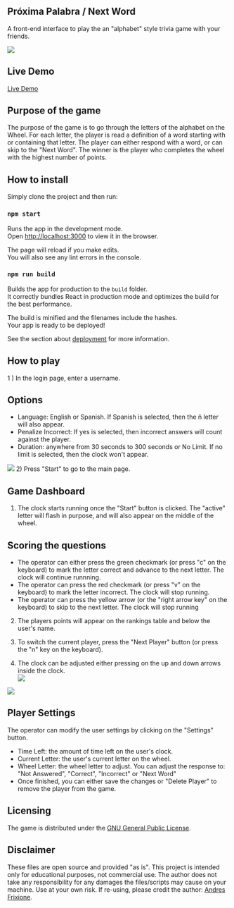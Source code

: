## Próxima Palabra / Next Word

A front-end interface to play the an "alphabet" style trivia game with your friends.

<img src="https://www.andresfrixione.com/nextword/demo.jpg" />

## Live Demo

<a href="https://www.andresfrixione.com/nextword">Live Demo</a>

## Purpose of the game

The purpose of the game is to go through the letters of the alphabet on the Wheel. For each letter, the player is read a definition of a word starting with or containing that letter. The player can either respond with a word, or can skip to the "Next Word". The winner is the player who completes the wheel with the highest number of points.

## How to install

Simply clone the project and then run:

### `npm start`

Runs the app in the development mode.<br />
Open [http://localhost:3000](http://localhost:3000) to view it in the browser.

The page will reload if you make edits.<br />
You will also see any lint errors in the console.

### `npm run build`

Builds the app for production to the `build` folder.<br />
It correctly bundles React in production mode and optimizes the build for the best performance.

The build is minified and the filenames include the hashes.<br />
Your app is ready to be deployed!

See the section about [deployment](https://facebook.github.io/create-react-app/docs/deployment) for more information.

## How to play

1 ) In the login page, enter a username.

<h2>Options</h2>
<ul>
<li> Language: English or Spanish. If Spanish is selected, then the ñ letter will also appear.</li>
<li> Penalize Incorrect: If yes is selected, then incorrect answers will count against the player.</li>
<li>Duration: anywhere from 30 seconds to 300 seconds or No Limit. If no limit is selected, then the clock won't appear.
</ul>

<img src="https://www.andresfrixione.com/nextword/login.jpg" />
2) Press "Start" to go to the main page.

## Game Dashboard

1. The clock starts running once the "Start" button is clicked. The "active" letter will flash in purpose, and will also appear on the middle of the wheel.

<h2>Scoring the questions</h2>
<ul>
<li>The operator can either press the green checkmark (or press "c" on the keyboard) to mark the letter correct and advance to the next letter. The clock will continue runnning.</li>
<li>The operator can press the red checkmark (or press "v" on the keyboard) to mark the letter incorrect. The clock will stop running.</li>
<li>The operator can press the yellow arrow (or the "right arrow key" on the keyboard) to skip to the next letter. The clock will stop running</li>
</ul>

2. The players points will appear on the rankings table and below the user's name.

3. To switch the current player, press the "Next Player" button (or press the "n" key on the keyboard).

4. The clock can be adjusted either pressing on the up and down arrows inside the clock.
   <br />
   <img src="https://www.andresfrixione.com/nextword/clock.jpg" />

<img src="https://www.andresfrixione.com/nextword/settings.jpg" />

<h2>Player Settings</h2>
<p>
The operator can modify the user settings by clicking on the "Settings" button.
</p>
<ul>
<li>Time Left: the amount of time left on the user's clock.</li>
<li>Current Letter: the user's current letter on the wheel.</li>
<li>Wheel Letter: the wheel letter to adjust. You can adjust the response to: "Not Answered", "Correct", "Incorrect" or "Next Word"</li>
<li>Once finished, you can either save the changes or "Delete Player" to remove the player from the game.
</ul>

## Licensing

The game is distributed under the <a href="https://github.com/andres-mygithub/nextword/blob/master/LICENSE.md">GNU General Public License</a>.

## Disclaimer

These files are open source and provided "as is". This project is intended only for educational purposes, not commercial use. The author does not take any responsibility for any damages the files/scripts may cause on your machine. Use at your own risk. If re-using, please credit the author: <a href="https://www.andresfrixione.com">Andres Frixione</a>.
